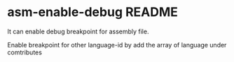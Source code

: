 # asm-enable-debug README

It can enable debug breakpoint for assembly file.

Enable breakpoint for other language-id by add the array of language under comtributes